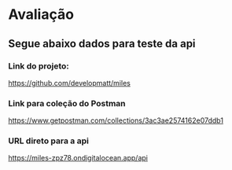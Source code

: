# Avaliação
## Segue abaixo dados para teste da api

### Link do projeto:
https://github.com/developmatt/miles

### Link para coleção do Postman
https://www.getpostman.com/collections/3ac3ae2574162e07ddb1

### URL direto para a api
https://miles-zpz78.ondigitalocean.app/api

